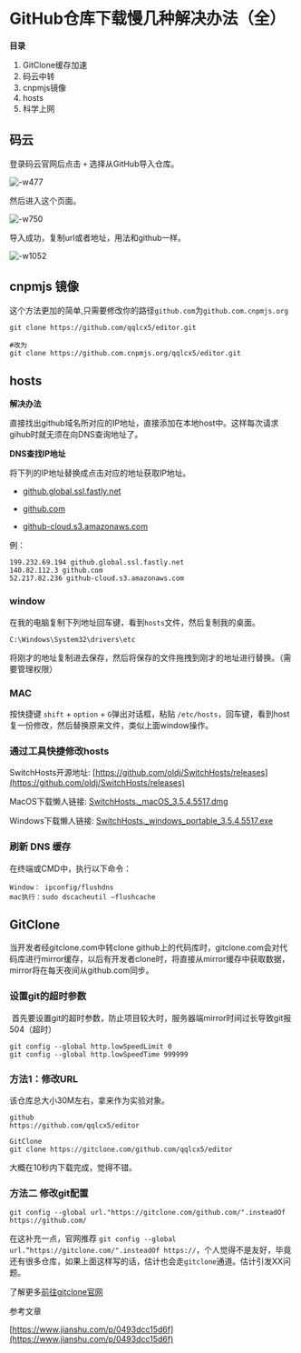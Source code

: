 # GitHub仓库下载慢几种解决办法（全）

**目录**

1. GitClone缓存加速
2. 码云中转
3. cnpmjs镜像
4. hosts
5. 科学上网

## 码云
登录码云官网后点击 `+` 选择从GitHub导入仓库。

![-w477](https://cdn.jsdelivr.net/gh/qqlcx5/figure-bed@1.0/img/20200712161533.jpg)

然后进入这个页面。

![-w750](https://cdn.jsdelivr.net/gh/qqlcx5/figure-bed@1.0/img/20200712161535.jpg)

导入成功，复制url或者地址，用法和github一样。

![-w1052](https://cdn.jsdelivr.net/gh/qqlcx5/figure-bed@1.0/img/20200712161542.jpg)

## cnpmjs 镜像

这个方法更加的简单,只需要修改你的路径`github.com`为`github.com.cnpmjs.org`

```
git clone https://github.com/qqlcx5/editor.git

#改为
git clone https://github.com.cnpmjs.org/qqlcx5/editor.git

```

## hosts

**解决办法**

直接找出github域名所对应的IP地址，直接添加在本地host中。这样每次请求gihub时就无须在向DNS查询地址了。

**DNS查找IP地址**

将下列的IP地址替换成点击对应的地址获取IP地址。

- [github.global.ssl.fastly.net](https://fastly.net.ipaddress.com/github.global.ssl.fastly.net)

- [github.com](https://github.com.ipaddress.com/)

- [github-cloud.s3.amazonaws.com](https://amazonaws.com.ipaddress.com/github-cloud.s3.amazonaws.com)

例：

```
199.232.69.194 github.global.ssl.fastly.net 
140.82.112.3 github.com
52.217.82.236 github-cloud.s3.amazonaws.com
```

### window

在我的电脑复制下列地址回车键，看到`hosts`文件，然后复制我的桌面。

```
C:\Windows\System32\drivers\etc
```
将刚才的地址复制进去保存，然后将保存的文件拖拽到刚才的地址进行替换。（需要管理权限）

### MAC

按快捷键 `shift` + `option` + `G`弹出对话框，粘贴 `/etc/hosts`，回车键，看到host复一份修改，然后替换原来文件，类似上面window操作。

### 通过工具快捷修改hosts

SwitchHosts开源地址: [https://github.com/oldj/SwitchHosts/releases](https://github.com/oldj/SwitchHosts/releases)

MacOS下载懒人链接: 
[SwitchHosts._macOS_3.5.4.5517.dmg](
https://github.com/oldj/SwitchHosts/releases/download/v3.5.4/SwitchHosts._macOS_3.5.4.5517.dmg)

Windows下载懒人链接: [SwitchHosts._windows_portable_3.5.4.5517.exe](https://github.com/oldj/SwitchHosts/releases/download/v3.5.4/SwitchHosts._windows_portable_3.5.4.5517.exe)

### 刷新 DNS 缓存
在终端或CMD中，执行以下命令：

```
Window： ipconfig/flushdns
mac执行：sudo dscacheutil –flushcache
```

## GitClone

当开发者经gitclone.com中转clone github上的代码库时，gitclone.com会对代码库进行mirror缓存，以后有开发者clone时，将直接从mirror缓存中获取数据，mirror将在每天夜间从github.com同步。
​ 
### 设置git的超时参数
​ 
​ 首先要设置git的超时参数，防止项目较大时，服务器端mirror时间过长导致git报504（超时）
​ 
```
git config --global http.lowSpeedLimit 0
git config --global http.lowSpeedTime 999999 
```

### 方法1：修改URL

该仓库总大小30M左右，拿来作为实验对象。
```
github
https://github.com/qqlcx5/editor

GitClone
git clone https://gitclone.com/github.com/qqlcx5/editor
```
大概在10秒内下载完成，觉得不错。

### 方法二 修改git配置
```
git config --global url."https://gitclone.com/github.com/".insteadOf https://github.com/
```
在这补充一点，官网推荐 `git config --global url.“https://gitclone.com/".insteadOf https://`，个人觉得不是友好，毕竟还有很多仓库，如果上面这样写的话，估计也会走`gitclone`通道。估计引发XX问题。

了解更多[前往gitclone官网](https://gitclone.com/)

参考文章

[https://www.jianshu.com/p/0493dcc15d6f](https://www.jianshu.com/p/0493dcc15d6f)
